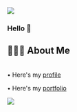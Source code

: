 

<!--
**hee2425/hee2425** is a ✨ _special_ ✨ repository because its `README.md` (this file) appears on your GitHub profile.

Here are some ideas to get you started:

- 🔭 I’m currently working on ...
- 🌱 I’m currently learning ...
- 👯 I’m looking to collaborate on ...
- 🤔 I’m looking for help with ...
- 💬 Ask me about ...
- 📫 How to reach me: ...
- 😄 Pronouns: ...
- ⚡ Fun fact: ...
-->

<img src="https://capsule-render.vercel.app/api?type=wave&color=auto&height=300&section=header&text=Chaehee&fontSize=90" />

### Hello 👋



## 👩🏻‍💻 About Me
<br/>
• Here's my <a target="_blank" href="https://leeward-brow-1da.notion.site/dcba81e30912475daffc284d9129aa1d">profile</a>

• Here's my <a target="_blank" href="https://leeward-brow-1da.notion.site/8e46cba7b2ed4bb99626b583ab327ad6?v=0ba5b0c724884bb09494c893a04d7033">portfolio</a>




<img src="https://img.shields.io/badge/React-61DAFB?style=flat-square&logo=React&logoColor=white"/>

